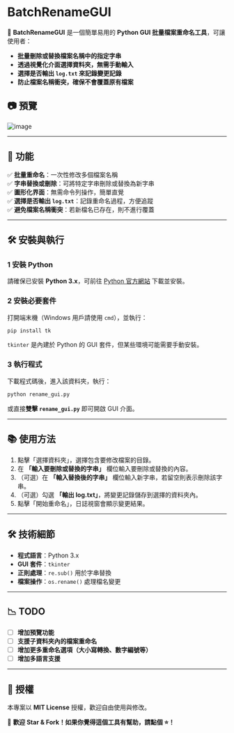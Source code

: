 # BatchRenameGUI

📝 **BatchRenameGUI** 是一個簡單易用的 **Python GUI 批量檔案重命名工具**，可讓使用者：
- **批量刪除或替換檔案名稱中的指定字串**
- **透過視覺化介面選擇資料夾，無需手動輸入**
- **選擇是否輸出 `log.txt` 來記錄變更記錄**
- **防止檔案名稱衝突，確保不會覆蓋原有檔案**

## 📷 預覽
![image](https://github.com/user-attachments/assets/6de161d8-54a8-4293-8755-3f1c14275c15)


---

## 🚀 **功能**
✅ **批量重命名**：一次性修改多個檔案名稱  
✅ **字串替換或刪除**：可將特定字串刪除或替換為新字串  
✅ **圖形化界面**：無需命令列操作，簡單直覺  
✅ **選擇是否輸出 `log.txt`**：記錄重命名過程，方便追蹤  
✅ **避免檔案名稱衝突**：若新檔名已存在，則不進行覆蓋  

---

## 🛠 **安裝與執行**
### **1 安裝 Python**
請確保已安裝 **Python 3.x**，可前往 [Python 官方網站](https://www.python.org/) 下載並安裝。

### **2 安裝必要套件**
打開端末機（Windows 用戶請使用 `cmd`），並執行：
```sh
pip install tk
```
`tkinter` 是內建於 Python 的 GUI 套件，但某些環境可能需要手動安裝。

### **3 執行程式**
下載程式碼後，進入該資料夾，執行：
```sh
python rename_gui.py
```
或直接**雙擊 `rename_gui.py`** 即可開啟 GUI 介面。

---

## 📚 **使用方法**
1. 點擊「選擇資料夾」，選擇包含要修改檔案的目錄。
2. 在 **「輸入要刪除或替換的字串」** 欄位輸入要刪除或替換的內容。
3. （可選）在 **「輸入替換後的字串」** 欄位輸入新字串，若留空則表示刪除該字串。
4. （可選）勾選 **「輸出 log.txt」**，將變更記錄儲存到選擇的資料夾內。
5. 點擊「開始重命名」，日誌視窗會顯示變更結果。

---

## 🛠 **技術細節**
- **程式語言**：Python 3.x
- **GUI 套件**：`tkinter`
- **正則處理**：`re.sub()` 用於字串替換
- **檔案操作**：`os.rename()` 處理檔名變更

---

## 📉 **TODO**
- [ ] **增加預覽功能**
- [ ] **支援子資料夾內的檔案重命名**
- [ ] **增加更多重命名選項（大小寫轉換、數字編號等）**
- [ ] **增加多語言支援**

---

## 🐝 **授權**
本專案以 **MIT License** 授權，歡迎自由使用與修改。

🚀 **歡迎 Star & Fork！如果你覺得這個工具有幫助，請點個 ⭐！**

